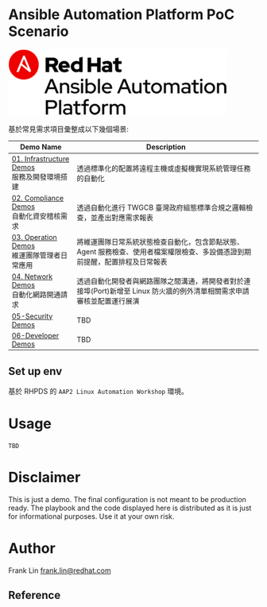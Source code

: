 # Ansible Automation Platform PoC Scenario

![](https://github.com/ansible/workshops/raw/devel/images/rh-ansible-automation-platform.png)

基於常見需求項目彙整成以下幾個場景:

| Demo Name | Description|
|---------------------|------------|
| [01. Infrastructure Demos](01_Infrastructure/README.md) <br> 服務及開發環境搭建  | 透過標準化的配置將遠程主機或虛擬機實現系統管理任務的自動化|
| [02. Compliance Demos](01_Infrastructure/README.md)<br> 自動化資安稽核需求 | 透過自動化進行 TWGCB 臺灣政府組態標準合規之邏輯檢查，並產出對應需求報表 |
| [03. Operation Demos](01_Infrastructure/README.md)<br> 維運團隊管理者日常應用 | 將維運團隊日常系統狀態檢查自動化，包含節點狀態、Agent 服務檢查、使用者檔案權限檢查、多設備憑證到期前提醒，配置排程及日常報表|
| [04. Network Demos](01_Infrastructure/README.md)<br> 自動化網路開通請求 | 透過自動化開發者與網路團隊之間溝通，將開發者對於連接埠(Port)新增至 Linux 防火牆的例外清單相關需求申請審核並配置運行展演 |
| [05-Security Demos](01_Infrastructure/README.md)| TBD|
| [06-Developer Demos](01_Infrastructure/README.md)| TBD|


## Set up env
基於 RHPDS 的 `AAP2 Linux Automation Workshop` 環境。

# Usage

```
TBD
```

    
# Disclaimer

This is just a demo. The final configuration is not meant to be production ready. The playbook and the code displayed here is distributed as it is just for informational purposes. Use it at your own risk.

# Author
Frank Lin <frank.lin@redhat.com>

## Reference
